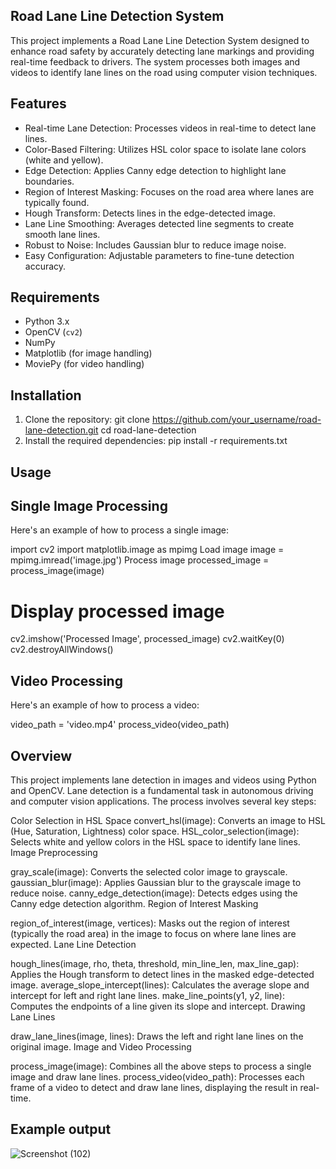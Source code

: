 ## Road Lane Line Detection System
This project implements a Road Lane Line Detection System designed to enhance road safety by accurately detecting lane markings and providing real-time feedback to drivers. The system processes both images and videos to identify lane lines on the road using computer vision techniques.

## Features
- Real-time Lane Detection: Processes videos in real-time to detect lane lines.
- Color-Based Filtering: Utilizes HSL color space to isolate lane colors (white and yellow).
- Edge Detection: Applies Canny edge detection to highlight lane boundaries.
- Region of Interest Masking: Focuses on the road area where lanes are typically found.
- Hough Transform: Detects lines in the edge-detected image.
- Lane Line Smoothing: Averages detected line segments to create smooth lane lines.
- Robust to Noise: Includes Gaussian blur to reduce image noise.
- Easy Configuration: Adjustable parameters to fine-tune detection accuracy.

## Requirements
- Python 3.x
- OpenCV (`cv2`)
- NumPy
- Matplotlib (for image handling)
- MoviePy (for video handling)
  
## Installation
1. Clone the repository:
    git clone https://github.com/your_username/road-lane-detection.git
    cd road-lane-detection
2. Install the required dependencies:
     pip install -r requirements.txt

## Usage
## Single Image Processing
Here's an example of how to process a single image:

import cv2
import matplotlib.image as mpimg
Load image
image = mpimg.imread('image.jpg')
Process image
processed_image = process_image(image)
# Display processed image

cv2.imshow('Processed Image', processed_image)
cv2.waitKey(0)
cv2.destroyAllWindows()
## Video Processing
Here's an example of how to process a video:

video_path = 'video.mp4'
process_video(video_path)

## Overview
This project implements lane detection in images and videos using Python and OpenCV. Lane detection is a fundamental task in autonomous driving and computer vision applications. The process involves several key steps:

Color Selection in HSL Space
convert_hsl(image): Converts an image to HSL (Hue, Saturation, Lightness) color space.
HSL_color_selection(image): Selects white and yellow colors in the HSL space to identify lane lines.
Image Preprocessing

gray_scale(image): Converts the selected color image to grayscale.
gaussian_blur(image): Applies Gaussian blur to the grayscale image to reduce noise.
canny_edge_detection(image): Detects edges using the Canny edge detection algorithm.
Region of Interest Masking

region_of_interest(image, vertices): Masks out the region of interest (typically the road area) in the image to focus on where lane lines are expected.
Lane Line Detection

hough_lines(image, rho, theta, threshold, min_line_len, max_line_gap): Applies the Hough transform to detect lines in the masked edge-detected image.
average_slope_intercept(lines): Calculates the average slope and intercept for left and right lane lines.
make_line_points(y1, y2, line): Computes the endpoints of a line given its slope and intercept.
Drawing Lane Lines

draw_lane_lines(image, lines): Draws the left and right lane lines on the original image.
Image and Video Processing

process_image(image): Combines all the above steps to process a single image and draw lane lines.
process_video(video_path): Processes each frame of a video to detect and draw lane lines, displaying the result in real-time.

## Example output
![Screenshot (102)](https://github.com/Sravani3690/Road-Lane-Line-Detection-System/assets/174925172/1d1a5665-096a-4a0a-b478-f8aaa43fdffd)

